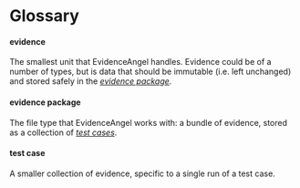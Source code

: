 # Glossary

#### evidence

The smallest unit that EvidenceAngel handles. Evidence could be of a
number of types, but is data that should be immutable (i.e. left
unchanged) and stored safely in the [_evidence
package_](#evidence-package).

#### evidence package

The file type that EvidenceAngel works with: a bundle of evidence,
stored as a collection of [_test cases_](#test-case).

#### test case

A smaller collection of evidence, specific to a single run of a test
case.
